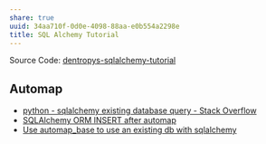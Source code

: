 ```yaml
---
share: true
uuid: 34aa710f-0d0e-4098-88aa-e0b554a2298e
title: SQL Alchemy Tutorial
---
```


Source Code: [dentropys-sqlalchemy-tutorial](https://github.com/dentropy/dentropys-sqlalchemy-tutorial)


## Automap

* [python - sqlalchemy existing database query - Stack Overflow](https://stackoverflow.com/questions/39955521/sqlalchemy-existing-database-query/48363732#48363732)
* [SQLAlchemy ORM INSERT after automap](https://code-maven.com/slides/python/orm-automap-insert)
* [Use automap\_base to use an existing db with sqlalchemy](https://gist.github.com/curiousest/eba63bd08cd4e538e5cd1238e4f7f97e)
